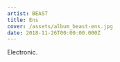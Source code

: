 ```yaml
---
artist: BEAST
title: Ens
cover: /assets/album_beast-ens.jpg
date: 2018-11-26T00:00:00.000Z
---
```

Electronic.

